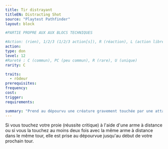 ```yaml
---
title: Tir distrayant
titleEN: Distracting Shot
source: "Playtest Pathfinder"
layout: block

#PARTIE PROPRE AUX AUX BLOCS TECHNIQUES

#Action: (rien), 1/2/3 (1/2/3 action[s]), R (réaction), L (action libre)
action: 
type: don
level: 12
#Rareté : C (commun), PC (peu commun), R (rare), U (unique)
rarity: C

traits:
  - rôdeur
prerequisites: 
frequency: 
cost:
trigger: 
requirements: 

summary: "Prend au dépourvu une créature gravement touchée par une attaque à distance."
---
```


Si vous touchez votre proie (réussite critique) à l'aide d'une arme à distance ou si vous la touchez au moins deux fois avec la même arme à distance dans le même tour, elle est prise au dépourvue jusqu'au début de votre prochain tour.
